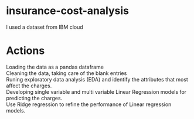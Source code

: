 # insurance-cost-analysis
I used a dataset from IBM cloud

# Actions
Loading the data as a pandas dataframe<br>
Cleaning the data, taking care of the blank entries<br>
Runing exploratory data analysis (EDA) and identify the attributes that most affect the charges.<br>
Developing single variable and multi variable Linear Regression models for predicting the charges.<br>
Use Ridge regression to refine the performance of Linear regression models.